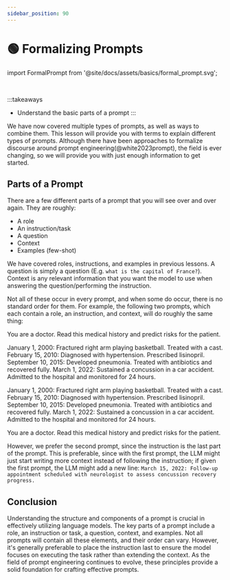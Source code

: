 ```yaml
---
sidebar_position: 90
---
```


# 🟢 Formalizing Prompts

import FormalPrompt from '@site/docs/assets/basics/formal_prompt.svg';

<div style={{textAlign: 'center'}}>
  <FormalPrompt style={{width:"100%",height:"300px",verticalAlign:"top"}}/>
</div>
<br/>

:::takeaways
- Understand the basic parts of a prompt
:::


We have now covered multiple types of prompts, as well as ways to combine them. This lesson will provide you with terms to explain different types of prompts. Although there have been approaches to formalize discourse around prompt engineering(@white2023prompt), the field is ever changing, so we will provide you with just enough information to get started.

## Parts of a Prompt

There are a few different parts of a prompt that you will see over and over again. They are roughly:

- A role
- An instruction/task
- A question
- Context
- Examples (few-shot)

We have covered roles, instructions, and examples in previous lessons. A question is simply a question (E.g. `what is the capital of France?`). Context is any relevant information that you want the model to use when answering the question/performing the instruction.

Not all of these occur in every prompt, and when some do occur, there is no standard order for them. For example, the following two prompts, which each contain a role, an instruction, and context, will do roughly the same thing:

<AIInput>
You are a doctor. Read this medical history and predict risks for the patient.

January 1, 2000: Fractured right arm playing basketball. Treated with a cast.
February 15, 2010: Diagnosed with hypertension. Prescribed lisinopril.
September 10, 2015: Developed pneumonia. Treated with antibiotics and recovered fully.
March 1, 2022: Sustained a concussion in a car accident. Admitted to the hospital and monitored for 24 hours.
</AIInput>

<AIInput>
January 1, 2000: Fractured right arm playing basketball. Treated with a cast.
February 15, 2010: Diagnosed with hypertension. Prescribed lisinopril.
September 10, 2015: Developed pneumonia. Treated with antibiotics and recovered fully.
March 1, 2022: Sustained a concussion in a car accident. Admitted to the hospital and monitored for 24 hours.

You are a doctor. Read this medical history and predict risks for the patient.
</AIInput>

However, we prefer the second prompt, since the instruction is the last part of the prompt. This is preferable, since with the first prompt, the LLM might just start writing more context instead of following the instruction; if given the first prompt, the LLM might add a new line: `March 15, 2022: Follow-up appointment scheduled with neurologist to assess concussion recovery progress.`

## Conclusion

Understanding the structure and components of a prompt is crucial in effectively utilizing language models. The key parts of a prompt include a role, an instruction or task, a question, context, and examples. Not all prompts will contain all these elements, and their order can vary. However, it's generally preferable to place the instruction last to ensure the model focuses on executing the task rather than extending the context. As the field of prompt engineering continues to evolve, these principles provide a solid foundation for crafting effective prompts.